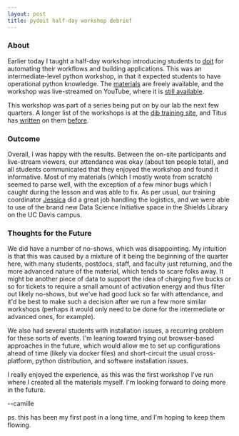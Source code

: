 ```yaml
---
layout: post
title: pydoit half-day workshop debrief
---
```


### About

Earlier today I taught a half-day workshop introducing students to 
[doit](http://pydoit.org/) for automating their workflows and building applications.
This was an intermediate-level python workshop, in that it expected students to have
operational python knowledge. The [materials](http://www.camillescott.org/pydoit-intermediate/)
are freely available, and the workshop was live-streamed on YouTube, where it is
[still available](https://www.youtube.com/watch?v=EfD9bWmL-1M).

This workshop was part of a series being put on by our lab the next few quarters. A
longer list of the workshops is at the [dib training site](http://dib-training.readthedocs.org/en/pub/), and Titus has [written](http://ivory.idyll.org/blog/2015-training-for-q12-2016.html) on them [before](http://ivory.idyll.org/blog/2015-3hr-remote-workshops.html).

### Outcome

Overall, I was happy with the results. Between the on-site participants and live-stream
viewers, our attendance was okay (about ten people total), and all students communicated
that they enjoyed the workshop and found it informative. Most of my materials (which I
mostly wrote from scratch) seemed to parse well, with the exception of a few minor bugs
which I caught during the lesson and was able to fix. As per usual, our training
coordinator [Jessica](https://twitter.com/jessicamizzi) did a great job handling the
logistics, and we were able to use of the brand new Data Science Initiative space in
the Shields Library on the UC Davis campus.

### Thoughts for the Future

We did have a number of no-shows, which was disappointing. My intuition is that this
was caused by a mixture of it being the beginning of the quarter here, with many
students, postdocs, staff, and faculty just returning, and the more advanced nature
of the material, which tends to scare folks away. It might be another piece of data
to support the idea of charging five bucks or so for tickets to require a small amount
of activation energy and thus filter out likely no-shows, but we've had good luck so
far with attendance, and it'd be best to make such a decision after we run a few more
similar workshops (perhaps it would only need to be done for the intermediate or 
advanced ones, for example).

We also had several students with installation issues, a recurring problem for these
sorts of events. I'm leaning toward trying out browser-based approaches in the future,
which would allow me to set up configurations ahead of time (likely via docker files)
and short-circuit the usual cross-platform, python distribution, and software
installation issues.

I really enjoyed the experience, as this was the first workshop I've run where
I created all the materials myself. I'm looking forward to doing more in the future.

--camille

ps. this has been my first post in a long time, and I'm hoping to keep them flowing.
